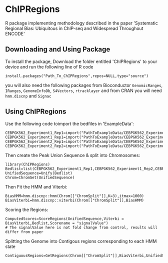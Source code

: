# ChIPRegions
R package implementing methodology described in the paper 'Systematic Regional Bias: Ubiquitous in ChIP-seq and Widespread Throughout ENCODE'

## Downloading and Using Package
To install the package, Download the folder entitled 'ChIPRegions' to your device 
and run the following line of R code
```
install.packages("Path_To_ChIPRegions",repos=NULL,type="source")
```
you will also need the following packages from Bioconductor  ```GenomicRanges```, ```IRanges```, ```GenomeInfoDb```, ```S4Vectors```, ```rtracklayer``` and from CRAN you will need ```hmm.discnp``` and ```Signac```
## Using ChIPRegions
Use the following code toimport the bedfiles in 'ExampleData':
```
CEBPGK562_Experiment1_Rep1=import("PathToExampleData/CEBPGK562_Experiment1_Rep1.bed.gz",format="narrowPeak")
CEBPGK562_Experiment1_Rep1=import("PathToExampleData/CEBPGK562_Experiment1_Rep1.bed.gz",format="narrowPeak")
CEBPGK562_Experiment2_Rep1=import("PathToExampleData/CEBPGK562_Experiment2_Rep1.bed.gz",format="narrowPeak")
CEBPGK562_Experiment2_Rep2=import("PathToExampleData/CEBPGK562_Experiment2_Rep2.bed.gz",format="narrowPeak")
```
Then create the Peak Union Sequence & split into Chromosomes:
```
library(ChIPRegions)
Bedlist=list(CEBPGK562_Experiment1_Rep1,CEBPGK562_Experiment1_Rep2,CEBPGK562_Experiment2_Rep1,CEBPGK562_Experiment2_Rep2)
UnifiedSequence=Unify(Bedlist)
Chrom=ChromGet(UnifiedSequence)
```
Then Fit the HMM and Viterbi:
```
BiasHMM=hmm.discnp::hmm(Chrom[["ChromSplit"]],K=3),itmax=1000)
BiasViterbi=hmm.discnp::viterbi(Chrom[["ChromSplit"]],BiasHMM)
```
Scoring the Regions:
```
ComputedScores=ScoreRegions(UnifiedSequence,Viterbi = BiasViterbi,Bedlist,Scorename = "signalValue")
# The signalValue here is not fold change from control, results will differ from paper
```
Splitting the Genome into Contigous regions corresponding to each HMM state
```
ContiguousRegions=GetRegions(Chrom[["ChromSplit"]],BiasViterbi,UnifiedSequence)
```
